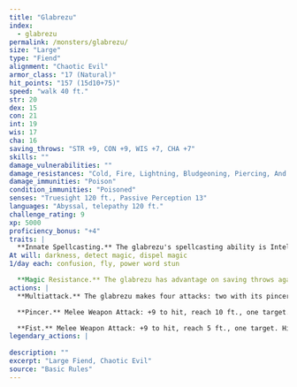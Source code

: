 ```yaml
---
title: "Glabrezu"
index:
  - glabrezu
permalink: /monsters/glabrezu/
size: "Large"
type: "Fiend"
alignment: "Chaotic Evil"
armor_class: "17 (Natural)"
hit_points: "157 (15d10+75)"
speed: "walk 40 ft."
str: 20
dex: 15
con: 21
int: 19
wis: 17
cha: 16
saving_throws: "STR +9, CON +9, WIS +7, CHA +7"
skills: ""
damage_vulnerabilities: ""
damage_resistances: "Cold, Fire, Lightning, Bludgeoning, Piercing, And Slashing From Nonmagical Weapons"
damage_immunities: "Poison"
condition_immunities: "Poisoned"
senses: "Truesight 120 ft., Passive Perception 13"
languages: "Abyssal, telepathy 120 ft."
challenge_rating: 9
xp: 5000
proficiency_bonus: "+4"
traits: |
  **Innate Spellcasting.** The glabrezu's spellcasting ability is Intelligence (spell save DC 16). The glabrezu can innately cast the following spells, requiring no material components:
At will: darkness, detect magic, dispel magic
1/day each: confusion, fly, power word stun

  **Magic Resistance.** The glabrezu has advantage on saving throws against spells and other magical effects.
actions: |
  **Multiattack.** The glabrezu makes four attacks: two with its pincers and two with its fists. Alternatively, it makes two attacks with its pincers and casts one spell.

  **Pincer.** Melee Weapon Attack: +9 to hit, reach 10 ft., one target. Hit: 16 (2d10 + 5) bludgeoning damage. If the target is a Medium or smaller creature, it is grappled (escape DC 15). The glabrezu has two pincers, each of which can grapple only one target.

  **Fist.** Melee Weapon Attack: +9 to hit, reach 5 ft., one target. Hit: 7 (2d4 + 2) bludgeoning damage.  
legendary_actions: |
  
description: ""
excerpt: "Large Fiend, Chaotic Evil"
source: "Basic Rules"
---
```

